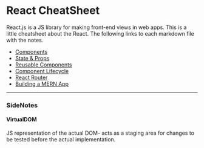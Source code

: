 # React CheatSheet

React.js is a JS library for making front-end views in web apps.
This is a little cheatsheet about the React.
The following links to each markdown file with the notes.

  - [Components](https://github.com/nnguy152/react-cheatsheet/blob/master/components.md)
  - [State & Props](https://git.generalassemb.ly/ga-wdi-lessons/react-state-and-props)
  - [Reusable Components](https://git.generalassemb.ly/ga-wdi-lessons/react-reusable-components)
  - [Component Lifecycle](https://git.generalassemb.ly/ga-wdi-lessons/react-component-lifecycle)
  - [React Router](https://git.generalassemb.ly/ga-wdi-lessons/react-router)
  - [Building a MERN App](https://git.generalassemb.ly/ga-wdi-lessons/building-a-mern-app)

---

### SideNotes

#### VirtualDOM 
JS representation of the actual DOM- acts as a staging area for changes to be tested before the actual implementation.

